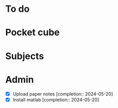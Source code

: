 # To do

# Pocket cube

# Subjects

# Admin
- [x] Upload paper notes  [completion:: 2024-05-20]
- [x] Install matlab  [completion:: 2024-05-20]